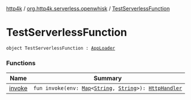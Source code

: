 [http4k](../../index.md) / [org.http4k.serverless.openwhisk](../index.md) / [TestServerlessFunction](./index.md)

# TestServerlessFunction

`object TestServerlessFunction : `[`AppLoader`](../../org.http4k.serverless/-app-loader.md)

### Functions

| Name | Summary |
|---|---|
| [invoke](invoke.md) | `fun invoke(env: `[`Map`](https://kotlinlang.org/api/latest/jvm/stdlib/kotlin.collections/-map/index.html)`<`[`String`](https://kotlinlang.org/api/latest/jvm/stdlib/kotlin/-string/index.html)`, `[`String`](https://kotlinlang.org/api/latest/jvm/stdlib/kotlin/-string/index.html)`>): `[`HttpHandler`](../../org.http4k.core/-http-handler.md) |
